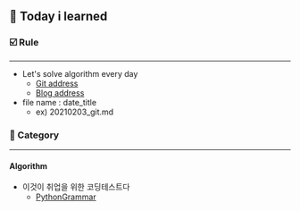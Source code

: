 ## :date: Today i learned

### :ballot_box_with_check: Rule

---

- Let's solve algorithm every day 
    - [Git address](https://github.com/m1nnh/Solved-the-problem)
    - [Blog address](https://minhyeok-rithm.tistory.com/category/Algorithm)
- file name : date_title
    - ex) 20210203_git.md

### 📂 Category

---

#### Algorithm

- 이것이 취업을 위한 코딩테스트다
    - [PythonGrammar](https://github.com/m1nnh/TIL/blob/master/Algorithm/20210223-PythonGrammar.md)
